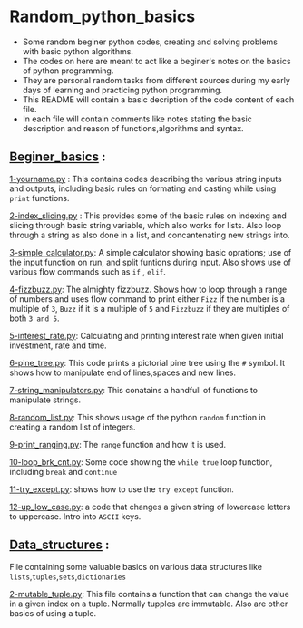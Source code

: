 # Random_python_basics
- Some random beginer python codes, creating and solving problems with basic python algorithms.
- The codes on here are meant to act like a beginer's notes on the basics of python programming.
- They are personal random tasks from different sources during my early days of learning and practicing python programming.
- This README will contain a basic decription of the code content of each file.
- In each file will contain comments like notes  stating the basic description and reason of functions,algorithms and syntax.
## [Beginer_basics](./Beginer_basics/) :
[1-yourname.py](./1-yourname.py) : This contains codes describing the various string inputs and outputs, including basic rules on
formating and casting while using `print` functions.

[2-index_slicing.py](./2-index_slicing.py) : This provides some of the basic rules on indexing and slicing through basic string variable,
which also works for lists. Also loop through a string as also done in a list, and concantenating new strings into.

[3-simple_calculator.py](./3-simple_calculator.py): A simple calculator showing basic oprations;
use of the input function on run, and split funtions during input.
Also shows use of various flow commands such as `if` , `elif`.

[4-fizzbuzz.py](./4-fizzbuzz.py): The almighty fizzbuzz. Shows how to loop through a range of numbers and uses flow command to print either
`Fizz` if the number is a multiple of `3`, `Buzz` if it is a multiple of `5` and `Fizzbuzz` if they are multiples of both `3 and 5`.

[5-interest_rate.py](./5-interest_rate.py): Calculating and printing interest rate when given initial investment, rate and time.

[6-pine_tree.py](./6-pine_tree.py): This code prints a pictorial pine tree using the `#` symbol.
It shows how to manipulate end of lines,spaces and new lines.

[7-string_manipulators.py](./7-string_manipulators.py): This conatains a handfull of functions to manipulate strings.

[8-random_list.py](./8-random_list.py): This shows usage of the python `random` function in creating a random list of integers.

[9-print_ranging.py](./9-print_ranging.py): The `range` function and how it is used.

[10-loop_brk_cnt.py](./10-loop_brk_cnt.py): Some code showing the `while true` loop function, including `break` and `continue`

[11-try_except.py](./11-try_except.py): shows how to use the `try except` function.

[12-up_low_case.py](./12-up_low_case.py): a code that changes a given string of lowercase letters to uppercase. Intro into `ASCII` keys.

## [Data_structures](./Data_structures) :
File containing some valuable basics on various data structures like `lists`,`tuples`,`sets`,`dictionaries`


[2-mutable_tuple.py](./2-mutable_tuple.py): This file contains a function that can change the value in a given index on a tuple.
Normally tupples are immutable. Also are other basics of using a tuple.
